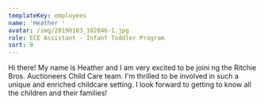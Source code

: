 ```yaml
---
templateKey: employees
name: 'Heather '
avatar: /img/20190103_102046-1.jpg
role: ECE Assistant - Infant Toddler Program
sort: 9
---
```

Hi there! My name is Heather and I am very excited to be joining the Ritchie Bros. Auctioneers Child Care team. I'm thrilled to be involved in such a unique and enriched childcare setting. I look forward to getting to know all the children and their families!
